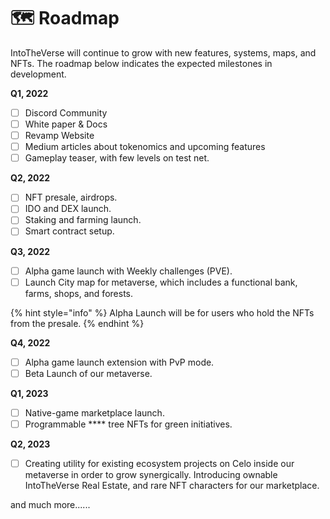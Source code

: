 # 🗺 Roadmap

IntoTheVerse will continue to grow with new features, systems, maps, and NFTs. The roadmap below indicates the expected milestones in development.

**Q1, 2022**

* [ ] Discord Community
* [ ] White paper & Docs
* [ ] Revamp Website
* [ ] Medium articles about tokenomics and upcoming features
* [ ] Gameplay teaser, with few levels on test net.

**Q2, 2022**

* [ ] NFT presale, airdrops.
* [ ] IDO and DEX launch.
* [ ] Staking and farming launch.
* [ ] Smart contract setup.

**Q3, 2022**

* [ ] Alpha game launch with Weekly challenges (PVE).
* [ ] Launch City map for metaverse, which includes a functional bank, farms, shops, and forests.

{% hint style="info" %}
Alpha Launch will be for users who hold the NFTs from the presale.
{% endhint %}

**Q4, 2022**

* [ ] Alpha game launch extension with PvP mode.
* [ ] Beta Launch of our metaverse.

**Q1, 2023**

* [ ] Native-game marketplace launch.
* [ ] Programmable **** tree NFTs for green initiatives.

**Q2, 2023**

* [ ] Creating utility for existing ecosystem projects on Celo inside our metaverse in order to grow synergically. Introducing ownable IntoTheVerse Real Estate, and rare NFT characters for our marketplace.

and much more......
